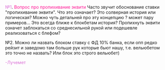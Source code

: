 <span style="color:rgb(218, 112, 214)">№1</span>. <span style="color:rgb(255, 20, 147)">Вопрос про пропихивание эквити</span>
Часто звучит обоснование ставки "пропихивание эквити".
Что это означает? Это солверная история или логическая?
Можно чуть детальней про эту концепцию ? может пару примеров...
Это всегда ближе к блокбетам история? Пропихнуть эквити означет заблокаться со среднесильной рукой или подешевле реализоваться с блефом?

№2. Можно ли назвать блоком ставку с ФД 10% банка, если опп редко рейзит и заведомо там больше рук которые бьют нашу, т.е. вельюбетом это точно не назвать? Или блок это строго вельюбет)

<span style="color:rgb(218, 112, 214)">-Лучемет</span> 
